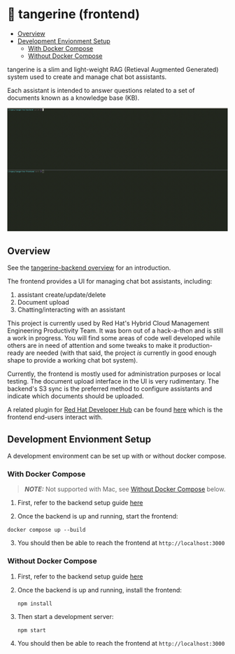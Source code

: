 # 🍊 tangerine (frontend) <!-- omit from toc -->

- [Overview](#overview)
- [Development Envionment Setup](#development-envionment-setup)
  - [With Docker Compose](#with-docker-compose)
  - [Without Docker Compose](#without-docker-compose)

tangerine is a slim and light-weight RAG (Retieval Augmented Generated) system used to create and manage chat bot assistants.

Each assistant is intended to answer questions related to a set of documents known as a knowledge base (KB).

![Demo video](docs/demo.gif)

## Overview

See the [tangerine-backend overview](https://github.com/RedHatInsights/tangerine-backend#overview) for an introduction.

The frontend provides a UI for managing chat bot assistants, including:

1. assistant create/update/delete
2. Document upload
3. Chatting/interacting with an assistant

This project is currently used by Red Hat's Hybrid Cloud Management Engineering Productivity Team. It was born out of a hack-a-thon and is still a work in progress. You will find some areas of code well developed while others are in need of attention and some tweaks to make it production-ready are needed (with that said, the project _is_ currently in good enough shape to provide a working chat bot system).

Currently, the frontend is mostly used for administration purposes or local testing. The document upload interface in the UI is very rudimentary. The backend's S3 sync is the preferred method to configure assistants and indicate which documents should be uploaded.

A related plugin for [Red Hat Developer Hub](https://developers.redhat.com/rhdh/overview) can be found [here](https://github.com/RedHatInsights/backstage-plugin-ai-search-frontend) which is the frontend end-users interact with.

## Development Envionment Setup

A development environment can be set up with or without docker compose.

### With Docker Compose

> **_NOTE:_** Not supported with Mac, see [Without Docker Compose](#without-docker-compose) below.

1. First, refer to the backend setup guide [here](https://github.com/RedHatInsights/tangerine-backend#with-docker-compose)

2. Once the backend is up and running, start the frontend:

```text
docker compose up --build
```

3. You should then be able to reach the frontend at `http://localhost:3000`

### Without Docker Compose

1. First, refer to the backend setup guide [here](https://github.com/RedHatInsights/tangerine-backend#without-docker-compose)

2. Once the backend is up and running, install the frontend:

   ```text
   npm install
   ```

3. Then start a development server:

   ```text
   npm start
   ```

4. You should then be able to reach the frontend at `http://localhost:3000`

